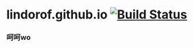 # lindorof.github.io [![Build Status](https://dev.azure.com/kwbplcz/kwbplcz/_apis/build/status/lindorof.lindorof.github.io?branchName=src)](https://dev.azure.com/kwbplcz/kwbplcz/_build/latest?definitionId=4&branchName=src)

### 呵呵wo
